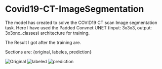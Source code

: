 # Covid19-CT-ImageSegmentation

The model has created to solve the COVID19 CT scan Image segmentation task. Here I have used the Padded Convnet UNET (Input: 3x3x3, output: 3x3xno_classes) architecture for training.

The Result I got after the training are.

Sections are: {original, labeles, prediction}

![Original](https://user-images.githubusercontent.com/75822824/149130504-bb95baca-843c-49e4-b0e0-d6a36dd302cc.png)
![labeled](https://user-images.githubusercontent.com/75822824/149130506-66ef808f-3666-40f8-a5df-7061a6c199ed.png)
![prediction](https://user-images.githubusercontent.com/75822824/149130509-64c2430b-26aa-4003-b0bd-4b5d40c9d9e4.png)
